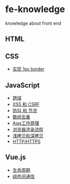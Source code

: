 # fe-knowledge
knowledge about front end

## HTML

## CSS

* [实现 1px border](https://github.com/Leechikit/fe-knowledge/issues/6)

## JavaScript

* [跨域](https://github.com/Leechikit/fe-knowledge/issues/1)
* [XSS 和 CSRF](https://github.com/Leechikit/fe-knowledge/issues/2)
* [防抖 和 节流](https://github.com/Leechikit/fe-knowledge/issues/3)
* [数组去重](https://github.com/Leechikit/fe-knowledge/issues/4)
* [Ajax工作原理](https://github.com/Leechikit/fe-knowledge/issues/5)
* [浏览器渲染流程](https://github.com/Leechikit/fe-knowledge/issues/9)
* [浅拷贝和深拷贝](https://github.com/Leechikit/fe-knowledge/issues/10)
* [HTTP/HTTPS]()

## Vue.js

* [生命周期](https://github.com/Leechikit/fe-knowledge/issues/7)
* [组件间通信](https://github.com/Leechikit/fe-knowledge/issues/8)